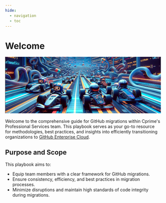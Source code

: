 ```yaml
---
hide:
  - navigation
  - toc
---
```


# Welcome

![Repo Racers](assets/images/repo-racers-header.png)

Welcome to the comprehensive guide for GitHub migrations within Cprime's Professional Services team. This playbook serves as your go-to resource for methodologies, best practices, and insights into efficiently transitioning organizations to [GitHub Enterprise Cloud](https://docs.github.com/en/enterprise-cloud@latest/admin/overview/about-github-enterprise-cloud).

## Purpose and Scope

This playbook aims to:

- Equip team members with a clear framework for GitHub migrations.
- Ensure consistency, efficiency, and best practices in migration processes.
- Minimize disruptions and maintain high standards of code integrity during migrations.